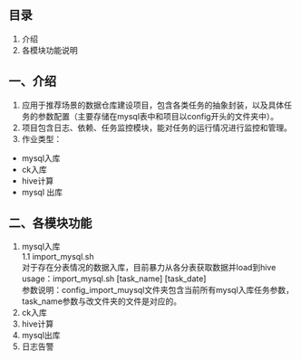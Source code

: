 ## 目录
1. 介绍
2. 各模块功能说明

## <a name="module">一、介绍</a>
1. 应用于推荐场景的数据仓库建设项目，包含各类任务的抽象封装，以及具体任务的参数配置（主要存储在mysql表中和项目以config开头的文件夹中）。
2. 项目包含日志、依赖、任务监控模块，能对任务的运行情况进行监控和管理。
3. 作业类型：
 - mysql入库
 - ck入库
 - hive计算
 - mysql 出库

## <a name="module">二、各模块功能</a>
1. mysql入库  
1.1 import_mysql.sh  
      对于存在分表情况的数据入库，目前暴力从各分表获取数据并load到hive  
      usage：import_mysql.sh [task_name] [task_date]  
      参数说明：config_import_muysql文件夹包含当前所有mysql入库任务参数，task_name参数与改文件夹的文件是对应的。
2. ck入库
3. hive计算
4. mysql出库
5. 日志告警






